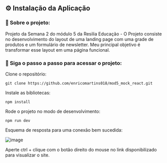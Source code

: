 ## ⚙ Instalação da Aplicação

### 🔎 Sobre o projeto:

Projeto da Semana 2 do módulo 5 da Resilia Educação - O Projeto consiste no desenvolvimento do layout de uma landing page com uma grade de produtos e um formulário de newsletter. Meu principal objetivo é transformar esse layout em uma página funcional.

### 👣 Siga o passo a passo para acessar o projeto: 

Clone o repositório:

```
git clone https://github.com/enricomartins018/mod5_mock_react.git
```

Instale as bibliotecas:

```
npm install
```

Rode o projeto no modo de desenvolvimento:

```
npm run dev
```

Esquema de resposta para uma conexão bem sucedida:

![image](https://user-images.githubusercontent.com/102622514/186299871-c4e8fbdb-4538-4ff9-949e-a0bffa89d4f3.png)

Aperte ctrl + clique com o botão direito do mouse no link disponibilizado para visualizar o site.




